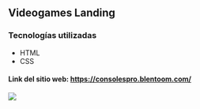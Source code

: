 ## Videogames Landing
### Tecnologías utilizadas

- HTML
- CSS




#### Link del sitio web:  https://consolespro.blentoom.com/

![](https://user-images.githubusercontent.com/58642814/157506087-9dc3f4db-2920-4edb-b60e-fc8af7046900.PNG)
